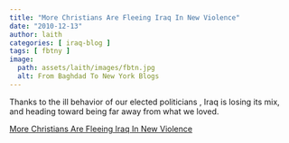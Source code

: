 ```yaml
---
title: "More Christians Are Fleeing Iraq In New Violence"
date: "2010-12-13"
author: laith
categories: [ iraq-blog ]
tags: [ fbtny ]
image:
  path: assets/laith/images/fbtn.jpg
  alt: From Baghdad To New York Blogs
---
```


Thanks to the ill behavior of our elected politicians , Iraq is losing its mix, and heading toward being far away from what we loved.  

  
[More Christians Are Fleeing Iraq In New Violence](https://www.nytimes.com/2010/12/13/world/middleeast/13iraq.html?pagewanted=1&ref=world)
